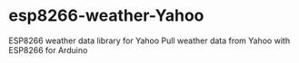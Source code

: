 # esp8266-weather-Yahoo
ESP8266 weather data library for Yahoo
Pull weather data from Yahoo with ESP8266 for Arduino
